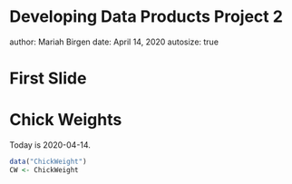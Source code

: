 Developing Data Products Project 2
========================================================
author: Mariah Birgen
date: April 14, 2020
autosize: true

First Slide
========================================================


Chick Weights
=======================================================
Today is 2020-04-14.

```r
data("ChickWeight")
CW <- ChickWeight
```


